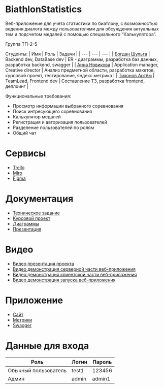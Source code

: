 # BiathlonStatistics
Веб-приложение для учета статистики по биатлону, с возможностью ведения диалога между пользователями для обсуждения актуальных тем и подсчетом медалей с помощью специального “Калькулятора”.

Группа ТП-2-5

Студенты:
|  Имя | Роль | Задачи |
| --- | --- | --- |
| [Богдан Шульга](https://github.com/AbodeOfTheSmokyCat) | Backend dev, DataBase dev | ER - диаграммы, разработка баз данных, разработка backend, swagger |
| [Анна Новикова](https://github.com/annanovikova614) | Application manager, Creative director | Анализ предметной области, разработка макетов, курсовой проект, тестирование, яндекс метрика |
| [Тихонов Артём](https://github.com/Artrtrt) | TeamLead, Frontend dev | Составление ТЗ, разработка frontend, деплоинг |

Функциональные требования:
* Просмотр информации выбранного соревнования
* Поиск интресующего соревнования
* Калькулятор медалей
* Регистрация и авторизация пользователей
* Разделение пользователей по ролям
* Общий чат

# Сервисы
* [Trello](https://clck.ru/33i9t7)
* [Miro](https://miro.com/app/board/uXjVPiTXVPE=/)
* [Figma](https://www.figma.com/file/h0HEN7Bf07phGvdKblxWio/Статистика-по-биатлону?node-id=31-986&t=ZxNAyBHevlHBJtJg-0)

# Документация
* [Техническое задание](https://github.com/Artrtrt/BiathlonStatistics/blob/main/docs/ТЗ.pdf)
* [Курсовой проект](https://github.com/Artrtrt/BiathlonStatistics/blob/develop/docs/Курсовой%20проект.pdf)
* [Диаграммы](https://github.com/Artrtrt/BiathlonStatistics/blob/main/docs/UML)
* [Презентация](https://github.com/Artrtrt/BiathlonStatistics/blob/develop/docs/Презентация.pdf)

# Видео
* [Видео презентация проекта](https://www.youtube.com/watch?v=zVyVnHt6Hkk)
* [Видео демонстрация серверной части веб-приложения](https://www.youtube.com/watch?v=NiEsFKyEIm0)
* [Видео демонстрация клиентской части веб-приложения](https://www.youtube.com/watch?v=VLCYCqn87Zs)
* [Видео демонстрация запуска веб-приложения](https://www.youtube.com/watch?v=MuRNLYpfQaI)

# Приложение
* [Сайт](http://ci99128.tw1.ru/)
* [Метрики](https://metrika.yandex.ru/dashboard?period=today&id=93817424)
* [Swagger](http://ci99128-django-pqnme.tw1.ru/swagger/)

# Данные для входа
|  Роль | Логин | Пароль |
| --- | --- | --- |
| Обычный пользователь | test1 | 123456 |
| Админ | admin | admin1 |